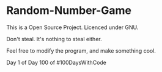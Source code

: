 # Random-Number-Game

This is a Open Source Project. Licenced under GNU.

Don't steal. It's nothing to steal either.

Feel free to modify the program, and make something cool.

Day 1 of Day 100 of #100DaysWithCode

